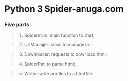 # Python 3 Spider-anuga.com

### Five parts:
>1. Spidermain: main function to start;

>2. UrlManager: class to manage url;

>3. Downloader: requests to download html;

>4. SpiderPar:  to parse html;

>5. Writer: write profiles to a html file.